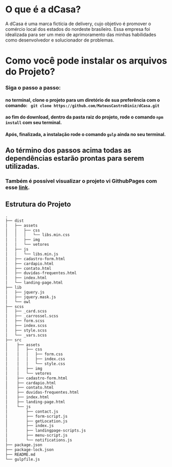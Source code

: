 # O que é a dCasa?
A dCasa é uma marca fictícia de delivery, cujo objetivo é promover o comércio local dos estados do nordeste brasileiro. Essa empresa foi idealizada para ser um meio de aprimoramento das minhas habilidades como desenvolvedor e solucionador de problemas.

# Como você pode instalar os arquivos do Projeto?

### Siga o passo a passo:

#### no terminal, clone o projeto para um diretório de sua preferência com o comando: ` git clone https://github.com/MateusCastroDiniz/dCasa.git`
#### ao fim do download, dentro da pasta raiz do projeto, rode o comando `npm install` com seu terminal.
#### Após, finalizada, a instalação rode o comando `gulp` ainda no seu terminal.

## Ao término dos passos acima todas as dependências estarão prontas para serem utilizadas.

### Também é possível visualizar o projeto vi GithubPages com esse <a href="https://mateuscastrodiniz.github.io/dCasa/dist/landing-page.html">link</a>.

## Estrutura do Projeto

~~~html
.
├── dist
│   ├── assets
│   │   ├── css
│   │   │   └── libs.min.css
│   │   ├── img
│   │   └── vetores
│   ├── js
│   │   └── libs.min.js   
│   ├── cadastro-form.html
│   ├── cardapio.html
│   ├── contato.html
│   ├── duvidas-frequentes.html
│   ├── index.html
│   └── landing-page.html 
├── lib
│   ├── jquery.js
│   ├── jquery.mask.js
│   └── owl
├── scss
│   ├── _card.scss
│   ├── _carrossel.scss
│   ├── form.scss
│   ├── index.scss
│   ├── style.scss
│   └── _vars.scss
├── src
│    ├── assets
│    │   ├── css
│    │   │   ├── form.css
│    │   │   ├── index.css
│    │   │   └── style.css
│    │   ├── img
│    │   └── vetores
│    ├── cadastro-form.html
│    ├── cardapio.html
│    ├── contato.html
│    ├── duvidas-frequentes.html
│    ├── index.html
│    ├── landing-page.html
│    └── js
│        ├── contact.js
│        ├── form-script.js
│        ├── getLocation.js
│        ├── index.js
│        ├── landingpage-scripts.js
│        ├── menu-script.js
│        └── notifications.js
├── package.json
├── package-lock.json
├── README.md
└── gulpfile.js

~~~